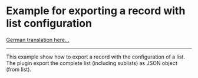 Example for exporting a record with list configuration
======================================================

[German translation here...](README-de.md)

- - -

This example show how to export a record with the configuration of a list. The plugin export the complete list (including sublists) as JSON object (from list).


